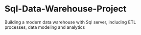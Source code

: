 # Sql-Data-Warehouse-Project
Building a modern data warehouse with Sql server, including ETL processes, data modeling and analytics
